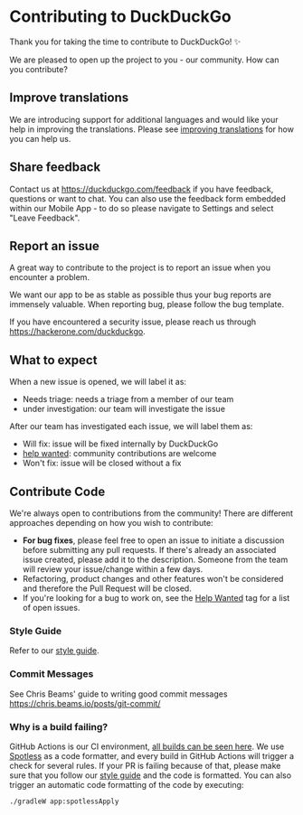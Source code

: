 # Contributing to DuckDuckGo

Thank you for taking the time to contribute to DuckDuckGo! :sparkles:

We are pleased to open up the project to you - our community. How can you contribute?

## Improve translations
We are introducing support for additional languages and would like your help in improving the translations. Please see [improving translations](TRANSLATIONS.md) for how you can help us.

## Share feedback
Contact us at https://duckduckgo.com/feedback if you have feedback, questions or want to chat. You can also use the feedback form embedded within our Mobile App - to do so please navigate to Settings and select "Leave Feedback".

## Report an issue
A great way to contribute to the project is to report an issue when you encounter a problem.

We want our app to be as stable as possible thus your bug reports are immensely valuable. When reporting bug, please follow the bug template.

If you have encountered a security issue, please reach us through https://hackerone.com/duckduckgo.

## What to expect

When a new issue is opened, we will label it as:
* Needs triage: needs a triage from a member of our team
* under investigation: our team will investigate the issue

After our team has investigated each issue, we will label them as:
* Will fix: issue will be fixed internally by DuckDuckGo
* [help wanted](https://github.com/duckduckgo/Android/issues?q=is%3Aissue+is%3Aopen+label%3A%22help+wanted%22): community contributions are welcome
* Won't fix: issue will be closed without a fix

## Contribute Code
We're always open to contributions from the community! There are different approaches depending on how you wish to contribute:
* **For bug fixes**, please feel free to open an issue to initiate a discussion before submitting any pull requests. If there's already an associated issue created, please add it to the description. Someone from the team will review your issue/change within a few days.
* Refactoring, product changes and other features won't be considered and therefore the Pull Request will be closed.
* If you're looking for a bug to work on, see the [Help Wanted](https://github.com/duckduckgo/Android/issues?q=is%3Aissue+is%3Aopen+label%3A%22help+wanted%22) tag for a list of open issues.

### Style Guide

Refer to our [style guide](STYLEGUIDE.md).

### Commit Messages

See Chris Beams' guide to writing good commit messages https://chris.beams.io/posts/git-commit/

### Why is a build failing?

GitHub Actions is our CI environment, [all builds can be seen here](https://github.com/duckduckgo/Android/actions).
We use [Spotless](https://github.com/diffplug/spotless) as a code formatter, and every build in GitHub Actions will trigger a check for several rules.
If your PR is failing because of that, please make sure that you follow our [style guide](STYLEGUIDE.md) and the code is formatted.
You can also trigger an automatic code formatting of the code by executing:

```
./gradleW app:spotlessApply
```
